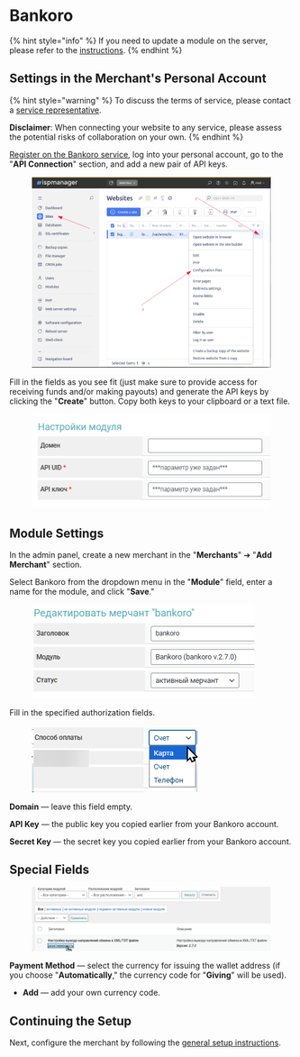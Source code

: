 # Bankoro

{% hint style="info" %}
If you need to update a module on the server, please refer to the [instructions](https://premium.gitbook.io/main/osnovnye-nastroiki/faq/obnovlenie-failov-skripta-na-servere/kak-obnovit-faily-na-servere#moduli-merchantov-i-avtovyplat).
{% endhint %}

## Settings in the Merchant's Personal Account

{% hint style="warning" %}
To discuss the terms of service, please contact a [service representative](https://t.me/bankoro_crypto).

**Disclaimer**: When connecting your website to any service, please assess the potential risks of collaboration on your own.
{% endhint %}

[Register on the Bankoro service](https://bankoro.io/registration), log into your personal account, go to the "**API Connection**" section, and add a new pair of API keys.

<figure><img src="../../../.gitbook/assets/image (3) (1).png" alt=""><figcaption></figcaption></figure>

Fill in the fields as you see fit (just make sure to provide access for receiving funds and/or making payouts) and generate the API keys by clicking the "**Create**" button. Copy both keys to your clipboard or a text file.

<figure><img src="../../../.gitbook/assets/image (1) (1) (1) (1) (1).png" alt=""><figcaption></figcaption></figure>

## Module Settings

In the admin panel, create a new merchant in the "**Merchants**" ➔ "**Add Merchant**" section.

Select Bankoro from the dropdown menu in the "**Module**" field, enter a name for the module, and click "**Save**."

<figure><img src="../../../.gitbook/assets/image (3) (1) (1).png" alt=""><figcaption></figcaption></figure>

Fill in the specified authorization fields.

<figure><img src="../../../.gitbook/assets/image (2) (1) (1) (1) (1).png" alt=""><figcaption></figcaption></figure>

**Domain** — leave this field empty.

**API Key** — the public key you copied earlier from your Bankoro account.

**Secret Key** — the secret key you copied earlier from your Bankoro account.

## Special Fields

<figure><img src="../../../.gitbook/assets/image (2221).png" alt=""><figcaption></figcaption></figure>

**Payment Method** — select the currency for issuing the wallet address (if you choose "**Automatically**," the currency code for "**Giving**" will be used).

* **Add** — add your own currency code.

## Continuing the Setup

Next, configure the merchant by following the [general setup instructions](https://premium.gitbook.io/rukovodstvo-polzovatelya/osnovnye-nastroiki/merchanty-i-avtovyplaty/merchanty/obshie-nastroiki-merchantov).